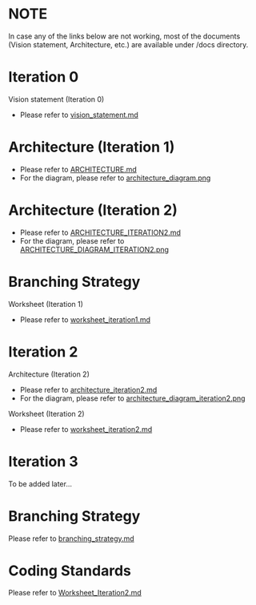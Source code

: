 # NOTE

In case any of the links below are not working, most of the documents (Vision statement, Architecture, etc.) are available under /docs directory.

# Iteration 0

Vision statement (Iteration 0)
- Please refer to [vision_statement.md](https://code.cs.umanitoba.ca/3350-winter-2021-a02/group-6/aurora-but-better-a02-group-6/-/blob/master/docs/vision_statement.md)

# Architecture (Iteration 1)

- Please refer to [ARCHITECTURE.md](https://code.cs.umanitoba.ca/3350-winter-2021-a02/group-6/aurora-but-better-a02-group-6/-/blob/master/docs/ARCHITECTURE.md)
- For the diagram, please refer to [architecture_diagram.png](https://code.cs.umanitoba.ca/3350-winter-2021-a02/group-6/aurora-but-better-a02-group-6/-/blob/master/docs/architecture_diagram.png)

# Architecture (Iteration 2)

- Please refer to [ARCHITECTURE_ITERATION2.md](https://code.cs.umanitoba.ca/3350-winter-2021-a02/group-6/aurora-but-better-a02-group-6/-/blob/master/docs/ARCHITECTURE_ITERATION2.md)
- For the diagram, please refer to [ARCHITECTURE_DIAGRAM_ITERATION2.png](https://code.cs.umanitoba.ca/3350-winter-2021-a02/group-6/aurora-but-better-a02-group-6/-/blob/master/docs/ARCHITECTURE_DIAGRAM_ITERATION2.PNG)
 
# Branching Strategy

Worksheet (Iteration 1)
- Please refer to [worksheet_iteration1.md](https://code.cs.umanitoba.ca/3350-winter-2021-a02/group-6/aurora-but-better-a02-group-6/-/blob/master/docs/worksheet_iteration1.md)

# Iteration 2

Architecture (Iteration 2)
- Please refer to [architecture_iteration2.md](https://code.cs.umanitoba.ca/3350-winter-2021-a02/group-6/aurora-but-better-a02-group-6/-/blob/master/docs/architecture_iteration2.md)
- For the diagram, please refer to [architecture_diagram_iteration2.png](https://code.cs.umanitoba.ca/3350-winter-2021-a02/group-6/aurora-but-better-a02-group-6/-/blob/master/docs/architecture_diagram_iteration2.PNG)

Worksheet (Iteration 2)
- Please refer to [worksheet_iteration2.md](https://code.cs.umanitoba.ca/3350-winter-2021-a02/group-6/aurora-but-better-a02-group-6/-/blob/master/docs/worksheet_iteration2.md)

# Iteration 3

To be added later...

# Branching Strategy

Please refer to [branching_strategy.md](https://code.cs.umanitoba.ca/3350-winter-2021-a02/group-6/aurora-but-better-a02-group-6/-/blob/master/docs/branching_strategy.md)

# Coding Standards

Please refer to [Worksheet_Iteration2.md](https://code.cs.umanitoba.ca/3350-winter-2021-a02/group-6/aurora-but-better-a02-group-6/-/blob/master/docs/Worksheet_Iteration2.md)

